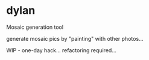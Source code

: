 # dylan
Mosaic generation tool

generate mosaic pics by "painting" with other photos...

WIP - one-day hack... refactoring required...
